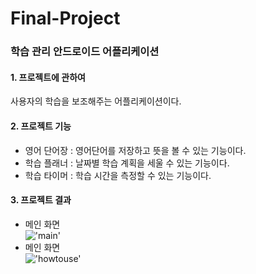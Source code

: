 # Final-Project

### 학습 관리 안드로이드 어플리케이션

#### 1. 프로젝트에 관하여
  사용자의 학습을 보조해주는 어플리케이션이다.
#### 2. 프로젝트 기능
- 영어 단어장 : 영어단어를 저장하고 뜻을 볼 수 있는 기능이다.
- 학습 플래너 : 날짜별 학습 계획을 세울 수 있는 기능이다.
- 학습 타이머 : 학습 시간을 측정할 수 있는 기능이다.
#### 3. 프로젝트 결과
- 메인 화면 <br> !['main'](https://drive.google.com/file/d/11FnDYnjxx-qw3MZDowWA7xrpSZdfVlbL/view)
- 메인 화면 <br> !['howtouse'](https://drive.google.com/file/d/1AuwUJNc3Ur83hcm0zHGghBYKYMG-yO8X/view)
